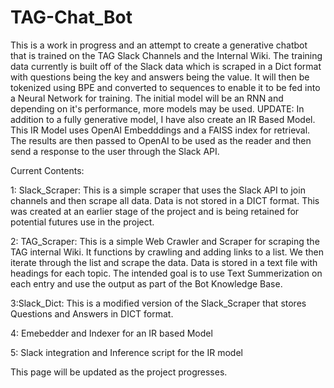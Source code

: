 # TAG-Chat_Bot
This is a work in progress and an attempt to create a generative chatbot that is trained on the TAG Slack Channels and the Internal Wiki.     The training data currently is built
off of the Slack data which is scraped in a Dict format with questions being the key and answers being the value.       It will then be tokenized using BPE and converted to
sequences to enable it to be fed into a Neural Network for training.    The initial model will be an RNN and depending on it's performance, more models may be used.    UPDATE: In addition to a fully generative model, I have also create an IR Based Model.  This IR Model uses OpenAI Embedddings and a FAISS index for retrieval.   The results are then passed to OpenAI to be used as the reader and then send a response to the user through the Slack API.

Current Contents: 

1: Slack_Scraper:   This is a simple scraper that uses the Slack API to join channels and then scrape all data.   Data is not stored in a DICT format.  This was created at
an earlier stage of the project and is being retained for potential futures use in the project.

2: TAG_Scraper:    This is a simple Web Crawler and Scraper for scraping the TAG internal Wiki.  It functions by crawling and adding links to a list.  We then iterate through
the list and scrape the data.   Data is stored in a text file with headings for each topic.    The intended goal is to use Text Summerization on each entry and use the output
as part of the Bot Knowledge Base.

3:Slack_Dict:     This is a modified version of the Slack_Scraper that stores Questions and Answers in DICT format.

4: Emebedder and Indexer for an IR based Model

5: Slack integration and Inference script for the IR model

This page will be updated as the project progresses.
